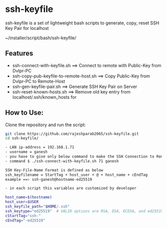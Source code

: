 # ssh-keyfile

ssh-keyfile is a set of lightweight bash scripts to generate, copy, reset SSH Key Pair for localhost

~/installer/script/bash/ssh-keyfile/

## Features

- ssh-connect-with-keyfile.sh ==> Connect to remote with Public-Key from Dvlpr-PC
- ssh-copy-pub-keyfile-to-remote-host.sh ==> Copy Public-Key from Dvlpr-PC to Remote-Host
- ssh-gen-keyfile-pair.sh ==> Generate SSH Key Pair on Server
- ssh-reset-known-hosts.sh ==> Remove old key entry from localhost/.ssh/known_hosts for

## How to Use:

Clone the repository and run the script:
```bash
git clone https://github.com/rajeshparab2065/ssh-keyfile.git
cd ssh-keyfile/

- LAN ip-address = 192.168.1.71
- username = ganesh
- you have to give only below command to make the SSH Connection to Remote
- command $ ./ssh-connect-with-keyfile.sh 71 ganesh

SSH Key-File-Name Format is defined as below
ssh_keyfilename = StartTag + host_user + @ + host_name + cEndTag
example ==> ssh-ganesh@hostname-ed25519

- in each script this variables are customized by developer

host_name=$(hostname)
host_user=$USER
ssh_keyfile_path="$HOME/.ssh"
ssh_keytype="ed25519"  # VALID options are RSA, DSA, ECDSA, and ed25519
cStartTag="ssh-"
cEndTag="-ed25519"

